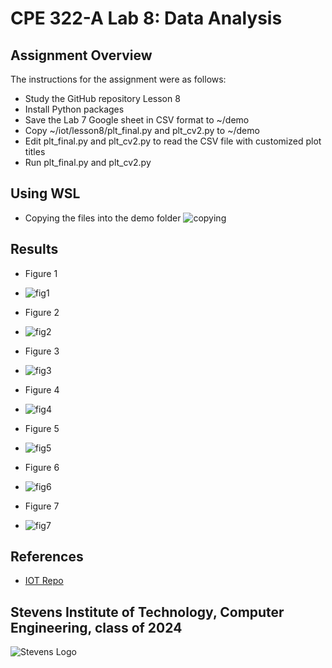 # CPE 322-A Lab 8: Data Analysis


## Assignment Overview 
The instructions for the assignment were as follows:
* Study the GitHub repository Lesson 8
* Install Python packages
* Save the Lab 7 Google sheet in CSV format to ~/demo
* Copy ~/iot/lesson8/plt_final.py and plt_cv2.py to ~/demo
* Edit plt_final.py and plt_cv2.py to read the CSV file with customized plot titles
* Run plt_final.py and plt_cv2.py

## Using WSL
* Copying the files into the demo folder
![copying](images/copying.png)


## Results
* Figure 1
* ![fig1](images/fig1.png)

* Figure 2
* ![fig2](images/fig2.png)

* Figure 3
* ![fig3](images/fig3.png)

* Figure 4
* ![fig4](images/fig4.png)

* Figure 5
* ![fig5](images/fig5.png)

* Figure 6
* ![fig6](images/fig6.png)

* Figure 7
* ![fig7](images/plt_cv2.png)

## References
* [IOT Repo](https://github.com/kevinwlu/iot)
 
## Stevens Institute of Technology, Computer Engineering, class of 2024
![Stevens Logo](https://web.stevens.edu/news/newspoints/brand-logos/2020/Circular/Stevens-Circular-Logo-2020_RED.png)
